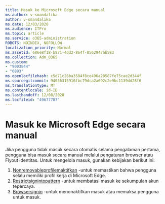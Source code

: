 ```yaml
---
title: Masuk ke Microsoft Edge secara manual
ms.author: v-smandalika
author: v-smandalika
ms.date: 12/03/2020
ms.audience: ITPro
ms.topic: article
ms.service: o365-administration
ROBOTS: NOINDEX, NOFOLLOW
localization_priority: Normal
ms.assetid: 686e8f18-b871-4dd2-864f-8562947ab583
ms.collection: Adm_O365
ms.custom:
- "9003844"
- "6893"
ms.openlocfilehash: c5d71c26ba3584f8ce496a28587fe75cae2d344f
ms.sourcegitcommit: 94036315916fbc79dca2a692c2e9bc1139dd28f6
ms.translationtype: MT
ms.contentlocale: id-ID
ms.lasthandoff: 12/08/2020
ms.locfileid: "49677787"
---
```

# <a name="sign-in-to-microsoft-edge-manually"></a>Masuk ke Microsoft Edge secara manual

Jika pengguna tidak masuk secara otomatis selama pengalaman pertama, pengguna bisa masuk secara manual melalui pengaturan browser atau Flyout identitas. Untuk mengelola masuk, gunakan kebijakan berikut ini:

1. [Nonremovableprofilemaktifkan](https://docs.microsoft.com/deployedge/microsoft-edge-policies#nonremovableprofileenabled) -untuk memastikan bahwa pengguna selalu memiliki profil kerja di Microsoft Edge.
2. [Restrictsignintopattern](https://docs.microsoft.com/deployedge/microsoft-edge-policies#restrictsignintopattern) -untuk membatasi masuk ke sekumpulan akun tepercaya.
3. [Browsersignin](https://docs.microsoft.com/deployedge/microsoft-edge-policies#browsersignin) -untuk menonaktifkan masuk atau memaksa pengguna untuk masuk.

